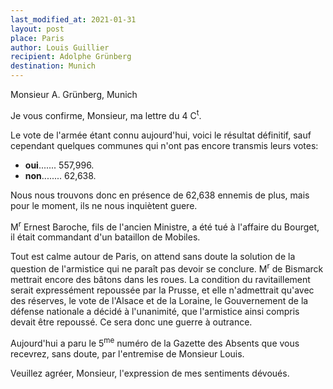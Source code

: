 ```yaml
---
last_modified_at: 2021-01-31
layout: post
place: Paris
author: Louis Guillier
recipient: Adolphe Grünberg
destination: Munich
---
```


Monsieur A. Grünberg, Munich


Je vous confirme, Monsieur, ma lettre du 4 C<sup>t</sup>.

Le vote de l'armée étant connu aujourd'hui, voici le résultat définitif, sauf
cependant quelques communes qui n'ont pas encore transmis leurs votes:

* **oui**....... 557,996.
* **non**........ 62,638.

Nous nous trouvons donc en présence de 62,638 ennemis de plus, mais pour le
moment, ils ne nous inquiètent guere.

M<sup>r</sup> Ernest Baroche, fils de l'ancien Ministre, a été tué à l'affaire du Bourget,
il était commandant d'un bataillon de Mobiles.

Tout est calme autour de Paris, on attend sans doute la solution de la question
de l'armistice qui ne paraît pas devoir se conclure. M<sup>r</sup> de Bismarck mettrait
encore des bâtons dans les roues. La condition du ravitaillement serait
expressément repoussée par la Prusse, et elle n'admettrait qu'avec des
réserves, le vote de l'Alsace et de la Loraine, le Gouvernement
de la défense nationale a décidé à l'unanimité, que l'armistice ainsi compris
devait être repoussé. Ce sera donc une guerre à outrance.

Aujourd'hui a paru le 5<sup>me</sup> numéro de la Gazette des Absents que vous recevrez,
sans doute, par l'entremise de Monsieur Louis.

Veuillez agréer, Monsieur, l'expression de mes sentiments dévoués.
